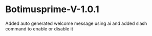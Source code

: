 # Botimusprime-V-1.0.1
Added auto generated welcome message using ai and added slash command to enable or disable it
